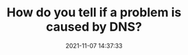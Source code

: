 ---
date: 2021-11-07 14:37:33
link:
  source: pocket
  source_url: https://getpocket.com
  text: How do you tell if a problem is caused by DNS?
  url: https://jvns.ca/blog/2021/11/04/how-do-you-tell-if-a-problem-is-caused-by-dns/
source: pocket
syndicated:
- type: pocket
  url: https://jvns.ca/blog/2021/11/04/how-do-you-tell-if-a-problem-is-caused-by-dns/
- type: mastodon
  url: https://mastodon.technology/users/roytang/statuses/108975088372792978
- type: twitter
  url: https://twitter.com/roytang/status/1568639967651577857/
title: How do you tell if a problem is caused by DNS?
---
